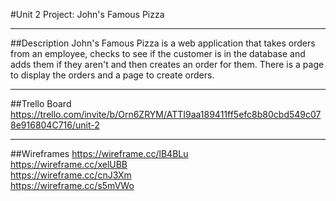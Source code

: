 #Unit 2 Project: John's Famous Pizza
***
##Description
John's Famous Pizza is a web application that takes orders from an employee, checks to see if the customer is in the database and adds them if they aren't and then creates an order for them.  There is a page to display the orders and a page to create orders.
***
##Trello Board
https://trello.com/invite/b/Orn6ZRYM/ATTI9aa189411ff5efc8b80cbd549c078e916804C716/unit-2
***
##Wireframes
https://wireframe.cc/lB4BLu
<br>
https://wireframe.cc/xelUBB
<br>
https://wireframe.cc/cnJ3Xm
<br>
https://wireframe.cc/s5mVWo
